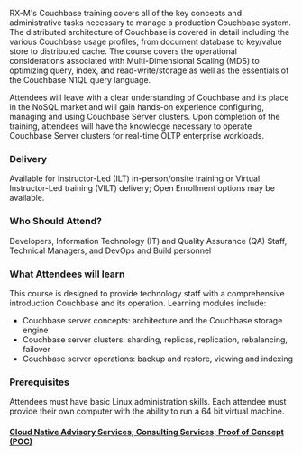<!-- Couchbase 4.0/4.5 -->

RX-M's Couchbase training covers all of the key concepts and administrative tasks necessary to manage a production Couchbase system. The distributed architecture of Couchbase is covered in detail including the various Couchbase usage profiles, from document database to key/value store to distributed cache. The course covers the operational considerations associated with Multi-Dimensional Scaling (MDS) to optimizing query, index, and read-write/storage as well as the essentials of the Couchbase N1QL query language.

Attendees will leave with a clear understanding of Couchbase and its place in the NoSQL market and will gain hands-on experience configuring, managing and using Couchbase Server clusters. Upon completion of the training, attendees will have the knowledge necessary to operate Couchbase Server clusters for real-time OLTP enterprise workloads.


### Delivery

Available for Instructor-Led (ILT) in-person/onsite training or Virtual Instructor-Led training (VILT) delivery; Open Enrollment options may be available.


### Who Should Attend?

Developers, Information Technology (IT) and Quality Assurance (QA) Staff, Technical Managers, and DevOps and Build personnel


### What Attendees will learn

This course is designed to provide technology staff with a comprehensive introduction Couchbase and its operation. Learning modules include:

- Couchbase server concepts: architecture and the Couchbase storage engine
- Couchbase server clusters: sharding, replicas, replication, rebalancing, failover
- Couchbase server operations: backup and restore, viewing and indexing


### Prerequisites

Attendees must have basic Linux administration skills. Each attendee must provide their own computer with the ability to
run a 64 bit virtual machine.


#### [Cloud Native Advisory Services; Consulting Services; Proof of Concept (POC)](https://rx-m.com/cloud-native-consulting/)
